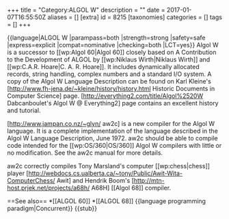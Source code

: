 +++
title = "Category:ALGOL W"
description = ""
date = 2017-01-07T16:55:50Z
aliases = []
[extra]
id = 8215
[taxonomies]
categories = []
tags = []
+++

{{language|ALGOL W
|parampass=both
|strength=strong
|safety=safe
|express=explicit
|compat=nominative
|checking=both
|LCT=yes}}
Algol W is a successor to [[wp:Algol 60|Algol 60]] closely based on A
Contribution to the Development of ALGOL by [[wp:Niklaus Wirth|Niklaus Wirth]] 
and [[wp:C.A.R. Hoare|C. A. R. Hoare]]. It includes dynamically
allocated records, string handling, complex numbers and a standard I/O
system. A copy of the Algol W Language Description can be found on Karl
Kleine's [http://www.fh-jena.de/~kleine/history/history.html Historic Documents in Computer Science] 
page. [http://everything2.com/title/Algol%2520W Dabcanboulet's Algol W @ Everything2] 
page contains an excellent
history and tutorial.

[http://www.jampan.co.nz/~glyn/ aw2c] is a new compiler for the Algol W
language. It is a complete implementation of the language described in
the Algol W Language Description, June 1972. aw2c should be able to
compile code intended for the [[wp:OS/360|OS/360]] Algol W compilers
with little or no modification. See the aw2c manual for more details.

aw2c correctly compiles Tony Marsland's computer [[wp:chess|chess]] player
[http://webdocs.cs.ualberta.ca/~tony/Public/Awit-Wita-ComputerChess/ Awit] 
and Hendrik Boom's [http://mtn-host.prjek.net/projects/a68h/ A68H]
[[Algol 68]] compiler.

==See also==
*[[ALGOL 60]]
*[[ALGOL 68]]
{{language programming paradigm|Concurrent}}
{{stub}}
